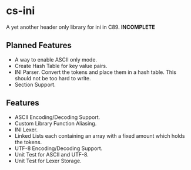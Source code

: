 # cs-ini
A yet another header only library for ini in C89. **INCOMPLETE**

## Planned Features
* A way to enable ASCII only mode.
* Create Hash Table for key value pairs.
* INI Parser. Convert the tokens and place them in a hash table. This should not be too hard to write.
* Section Support.

## Features
* ASCII Encoding/Decoding Support.
* Custom Library Function Aliasing.
* INI Lexer.
* Linked Lists each containing an array with a fixed amount which holds the tokens.
* UTF-8 Encoding/Decoding Support.
* Unit Test for ASCII and UTF-8.
* Unit Test for Lexer Storage.
